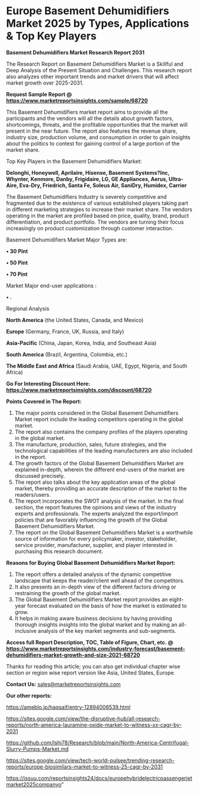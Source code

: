 # Europe Basement Dehumidifiers Market 2025 by Types, Applications & Top Key Players

<strong>Basement Dehumidifiers Market Research Report 2031</strong>

The Research Report on Basement Dehumidifiers Market is a Skillful and Deep Analysis of the Present Situation and Challenges. This research report also analyzes other important trends and market drivers that will affect market growth over 2025-2031.

<strong>Request Sample Report @ <a href=https://www.marketreportsinsights.com/sample/68720>https://www.marketreportsinsights.com/sample/68720</a></strong>

This Basement Dehumidifiers market report aims to provide all the participants and the vendors will all the details about growth factors, shortcomings, threats, and the profitable opportunities that the market will present in the near future. The report also features the revenue share, industry size, production volume, and consumption in order to gain insights about the politics to contest for gaining control of a large portion of the market share.

Top Key Players in the Basement Dehumidifiers Market:

<strong>Delonghi, Honeywell, Aprilaire, Hisense, Basement Systems?Inc, Whynter, Kenmore, Danby, Frigidaire, LG, GE Appliances, Aerus, Ultra-Aire, Eva-Dry, Friedrich, Santa Fe, Soleus Air, SaniDry, Humidex, Carrier</strong>

The Basement Dehumidifiers Industry is severely competitive and fragmented due to the existence of various established players taking part in different marketing strategies to increase their market share. The vendors operating in the market are profiled based on price, quality, brand, product differentiation, and product portfolio. The vendors are turning their focus increasingly on product customization through customer interaction.

Basement Dehumidifiers Market Major Types are:

<strong>• 30 Pint

• 50 Pint

• 70 Pint</strong>

Market Major end-user applications :

<strong>• .</strong>

Regional Analysis

</u><strong><b>North America</b></strong> (the United States, Canada, and Mexico)

<strong><b>Europe </b></strong>(Germany, France, UK, Russia, and Italy)

<strong><b>Asia-Pacific</b></strong> (China, Japan, Korea, India, and Southeast Asia)

<strong><b>South America</b></strong> (Brazil, Argentina, Colombia, etc.)

<strong><b>The Middle East and Africa</b></strong> (Saudi Arabia, UAE, Egypt, Nigeria, and South Africa)

<strong>Go For Interesting Discount Here: <a href=https://www.marketreportsinsights.com/discount/68720>https://www.marketreportsinsights.com/discount/68720</a></strong>

<strong>Points Covered in The Report:</strong>
<ol>
  <li>The major points considered in the Global Basement Dehumidifiers Market report include the leading competitors operating in the global market.</li>
  <li>The report also contains the company profiles of the players operating in the global market.</li>
  <li>The manufacture, production, sales, future strategies, and the technological capabilities of the leading manufacturers are also included in the report.</li>
  <li>The growth factors of the Global Basement Dehumidifiers Market are explained in-depth, wherein the different end-users of the market are discussed precisely.</li>
  <li>The report also talks about the key application areas of the global market, thereby providing an accurate description of the market to the readers/users.</li>
  <li>The report incorporates the SWOT analysis of the market. In the final section, the report features the opinions and views of the industry experts and professionals. The experts analyzed the export/import policies that are favorably influencing the growth of the Global Basement Dehumidifiers Market.</li>
  <li>The report on the Global Basement Dehumidifiers Market is a worthwhile source of information for every policymaker, investor, stakeholder, service provider, manufacturer, supplier, and player interested in purchasing this research document.</li>
</ol>
<strong>Reasons for Buying Global Basement Dehumidifiers Market Report:</strong>

<ol>
  <li>The report offers a detailed analysis of the dynamic competitive landscape that keeps the reader/client well ahead of the competitors.</li>
  <li>It also presents an in-depth view of the different factors driving or restraining the growth of the global market.</li>
  <li>The Global Basement Dehumidifiers Market report provides an eight-year forecast evaluated on the basis of how the market is estimated to grow.</li>
  <li>It helps in making aware business decisions by having providing thorough insights insights into the global market and by making an all-inclusive analysis of the key market segments and sub-segments.</li>
</ol>
<strong>Access full Report Description, TOC, Table of Figure, Chart, etc. @ <a href=https://www.marketreportsinsights.com/industry-forecast/basement-dehumidifiers-market-growth-and-size-2021-68720>https://www.marketreportsinsights.com/industry-forecast/basement-dehumidifiers-market-growth-and-size-2021-68720</a></strong>


Thanks for reading this article; you can also get individual chapter wise section or region wise report version like Asia, United States, Europe.

<strong>Contact Us:</strong>
sales@marketreportsinsights.com

<strong>Our other reports:</strong>

<a href=https://ameblo.jp/haqsaif/entry-12894006539.html>https://ameblo.jp/haqsaif/entry-12894006539.html</a>

<a href=https://sites.google.com/view/the-disruptive-hub/all-research-reports/north-america-lauramine-oxide-market-to-witness-xx-cagr-by-2031>https://sites.google.com/view/the-disruptive-hub/all-research-reports/north-america-lauramine-oxide-market-to-witness-xx-cagr-by-2031</a>

<a href=https://github.com/Ishi78/Research/blob/main/North-America-Centrifugal-Slurry-Pumps-Market.md>https://github.com/Ishi78/Research/blob/main/North-America-Centrifugal-Slurry-Pumps-Market.md</a>

<a href=https://sites.google.com/view/tech-world-pulsee/trending-research-reports/europe-biosimilars-market-to-witness-25-cagr-by-2031>https://sites.google.com/view/tech-world-pulsee/trending-research-reports/europe-biosimilars-market-to-witness-25-cagr-by-2031</a>

<a href=https://issuu.com/reportsinsights24/docs/europehybridelectricpassengerjetmarket2025companyo>https://issuu.com/reportsinsights24/docs/europehybridelectricpassengerjetmarket2025companyo</a>"

